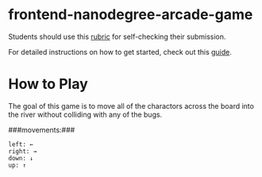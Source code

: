frontend-nanodegree-arcade-game
===============================

Students should use this [rubric](https://www.udacity.com/course/viewer/#!/c-nd001/l-2696458597/m-2687128535) for self-checking their submission.

For detailed instructions on how to get started, check out this [guide](https://docs.google.com/document/d/1v01aScPjSWCCWQLIpFqvg3-vXLH2e8_SZQKC8jNO0Dc/pub?embedded=true).


How to Play
===========

The goal of this game is to move all of the charactors across the board into the river without colliding with any of the bugs.


###movements:###
```
left: ←
right: →
down: ↓
up: ↑
```

